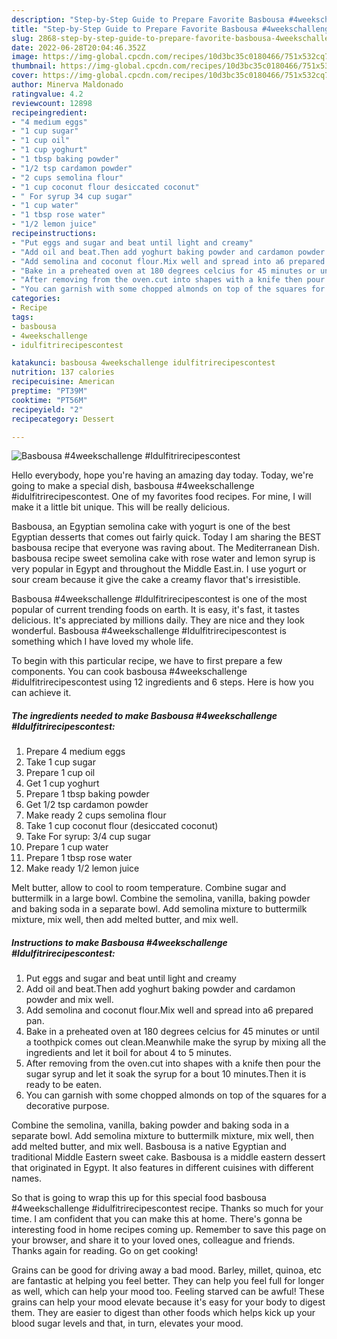```yaml
---
description: "Step-by-Step Guide to Prepare Favorite Basbousa #4weekschallenge #Idulfitrirecipescontest"
title: "Step-by-Step Guide to Prepare Favorite Basbousa #4weekschallenge #Idulfitrirecipescontest"
slug: 2868-step-by-step-guide-to-prepare-favorite-basbousa-4weekschallenge-idulfitrirecipescontest
date: 2022-06-28T20:04:46.352Z
image: https://img-global.cpcdn.com/recipes/10d3bc35c0180466/751x532cq70/basbousa-4weekschallenge-idulfitrirecipescontest-recipe-main-photo.jpg
thumbnail: https://img-global.cpcdn.com/recipes/10d3bc35c0180466/751x532cq70/basbousa-4weekschallenge-idulfitrirecipescontest-recipe-main-photo.jpg
cover: https://img-global.cpcdn.com/recipes/10d3bc35c0180466/751x532cq70/basbousa-4weekschallenge-idulfitrirecipescontest-recipe-main-photo.jpg
author: Minerva Maldonado
ratingvalue: 4.2
reviewcount: 12898
recipeingredient:
- "4 medium eggs"
- "1 cup sugar"
- "1 cup oil"
- "1 cup yoghurt"
- "1 tbsp baking powder"
- "1/2 tsp cardamon powder"
- "2 cups semolina flour"
- "1 cup coconut flour desiccated coconut"
- " For syrup 34 cup sugar"
- "1 cup water"
- "1 tbsp rose water"
- "1/2 lemon juice"
recipeinstructions:
- "Put eggs and sugar and beat until light and creamy"
- "Add oil and beat.Then add yoghurt baking powder and cardamon powder and mix well."
- "Add semolina and coconut flour.Mix well and spread into a6 prepared pan."
- "Bake in a preheated oven at 180 degrees celcius for 45 minutes or until a toothpick comes out clean.Meanwhile make the syrup by mixing all the ingredients and let it boil for about 4 to 5 minutes."
- "After removing from the oven.cut into shapes with a knife then pour the sugar syrup and let it soak the syrup for a bout 10 minutes.Then it is ready to be eaten."
- "You can garnish with some chopped almonds on top of the squares for a decorative purpose."
categories:
- Recipe
tags:
- basbousa
- 4weekschallenge
- idulfitrirecipescontest

katakunci: basbousa 4weekschallenge idulfitrirecipescontest 
nutrition: 137 calories
recipecuisine: American
preptime: "PT39M"
cooktime: "PT56M"
recipeyield: "2"
recipecategory: Dessert

---
```



![Basbousa #4weekschallenge #Idulfitrirecipescontest](https://img-global.cpcdn.com/recipes/10d3bc35c0180466/751x532cq70/basbousa-4weekschallenge-idulfitrirecipescontest-recipe-main-photo.jpg)

Hello everybody, hope you're having an amazing day today. Today, we're going to make a special dish, basbousa #4weekschallenge #idulfitrirecipescontest. One of my favorites food recipes. For mine, I will make it a little bit unique. This will be really delicious.

Basbousa, an Egyptian semolina cake with yogurt is one of the best Egyptian desserts that comes out fairly quick. Today I am sharing the BEST basbousa recipe that everyone was raving about. The Mediterranean Dish. basbousa recipe sweet semolina cake with rose water and lemon syrup is very popular in Egypt and throughout the Middle East.in. I use yogurt or sour cream because it give the cake a creamy flavor that&#39;s irresistible.

Basbousa #4weekschallenge #Idulfitrirecipescontest is one of the most popular of current trending foods on earth. It is easy, it's fast, it tastes delicious. It's appreciated by millions daily. They are nice and they look wonderful. Basbousa #4weekschallenge #Idulfitrirecipescontest is something which I have loved my whole life.


To begin with this particular recipe, we have to first prepare a few components. You can cook basbousa #4weekschallenge #idulfitrirecipescontest using 12 ingredients and 6 steps. Here is how you can achieve it.

<!--inarticleads1-->

##### The ingredients needed to make Basbousa #4weekschallenge #Idulfitrirecipescontest:

1. Prepare 4 medium eggs
1. Take 1 cup sugar
1. Prepare 1 cup oil
1. Get 1 cup yoghurt
1. Prepare 1 tbsp baking powder
1. Get 1/2 tsp cardamon powder
1. Make ready 2 cups semolina flour
1. Take 1 cup coconut flour (desiccated coconut)
1. Take  For syrup: 3/4 cup sugar
1. Prepare 1 cup water
1. Prepare 1 tbsp rose water
1. Make ready 1/2 lemon juice


Melt butter, allow to cool to room temperature. Combine sugar and buttermilk in a large bowl. Combine the semolina, vanilla, baking powder and baking soda in a separate bowl. Add semolina mixture to buttermilk mixture, mix well, then add melted butter, and mix well. 

<!--inarticleads2-->

##### Instructions to make Basbousa #4weekschallenge #Idulfitrirecipescontest:

1. Put eggs and sugar and beat until light and creamy
1. Add oil and beat.Then add yoghurt baking powder and cardamon powder and mix well.
1. Add semolina and coconut flour.Mix well and spread into a6 prepared pan.
1. Bake in a preheated oven at 180 degrees celcius for 45 minutes or until a toothpick comes out clean.Meanwhile make the syrup by mixing all the ingredients and let it boil for about 4 to 5 minutes.
1. After removing from the oven.cut into shapes with a knife then pour the sugar syrup and let it soak the syrup for a bout 10 minutes.Then it is ready to be eaten.
1. You can garnish with some chopped almonds on top of the squares for a decorative purpose.


Combine the semolina, vanilla, baking powder and baking soda in a separate bowl. Add semolina mixture to buttermilk mixture, mix well, then add melted butter, and mix well. Basbousa is a native Egyptian and traditional Middle Eastern sweet cake. Basbousa is a middle eastern dessert that originated in Egypt. It also features in different cuisines with different names. 

So that is going to wrap this up for this special food basbousa #4weekschallenge #idulfitrirecipescontest recipe. Thanks so much for your time. I am confident that you can make this at home. There's gonna be interesting food in home recipes coming up. Remember to save this page on your browser, and share it to your loved ones, colleague and friends. Thanks again for reading. Go on get cooking!

Grains can be good for driving away a bad mood. Barley, millet, quinoa, etc are fantastic at helping you feel better. They can help you feel full for longer as well, which can help your mood too. Feeling starved can be awful! These grains can help your mood elevate because it's easy for your body to digest them. They are easier to digest than other foods which helps kick up your blood sugar levels and that, in turn, elevates your mood.
